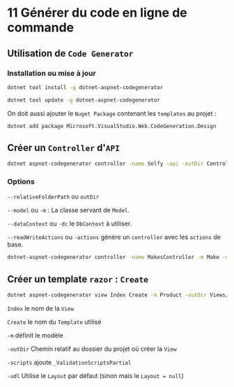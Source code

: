 # 11 Générer du code en ligne de commande

## Utilisation de `Code Generator`

### Installation ou mise à jour

```bash
dotnet tool install -g dotnet-aspnet-codegenerator
```

```bash
dotnet tool update -g dotnet-aspnet-codegenerator
```

On doit aussi ajouter le `Nuget Package` contenant les `templates`  au projet :

```bash
dotnet add package Microsoft.VisualStudio.Web.CodeGeneration.Design
```



## Créer un `Controller` d'`API`

```bash
dotnet aspnet-codegenerator controller -name Selfy -api -outDir Controllers
```

### Options

`--relativeFolderPath` ou `outDir`

`--model` ou `-m` : La classe servant de `Model`.

`--dataContext` ou `-dc` le `DbContext` à utiliser.

`--readWriteActions` ou `-actions` génère un `controller` avec les `actions` de base.

```bash
dotnet-aspnet-codegenerator controller -name MakesController -m Make -dc ApplicationDbContext --relativeFolderPath Controllers -api -actions
```



## Créer un template `razor` :  `Create`

```bash
dotnet aspnet-codegenerator view Index Create -m Product -outDir Views/Home -scripts -udl
```

`Index` le nom de la `View`

`Create` le nom du `Template` utilisé

`-m` définit le modèle

`-outDir` Chemin relatif au dossier du projet où créer la `View`

`-scripts` ajoute `_ValidationScriptsPartial`

`-udl` Utilise le `Layout` par défaut (sinon mais le `Layout = null`)



